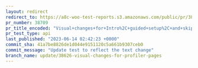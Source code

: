 ```yaml
---
layout: redirect
redirect_to: https://a8c-woo-test-reports.s3.amazonaws.com/public/pr/38709/api/index.html
pr_number: 38709
pr_title_encoded: "Visual+changes+for+Intro%2C+guided+setup%2C+and+skipped+guided+setup+pages"
pr_test_type: api
last_published: "2023-06-14 02:42:23 +0000"
commit_sha: 41a7be8826de1d044e9151120c5a661b9307ceb0
commit_message: "Update test to reflect the text change"
branch_name: update/38626-visual-changes-for-profiler-pages
---
```


